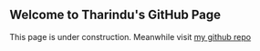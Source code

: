 ## Welcome to Tharindu's GitHub Page

This page is under construction. Meanwhile visit [my github repo](https://www.github.com/thadikari)
